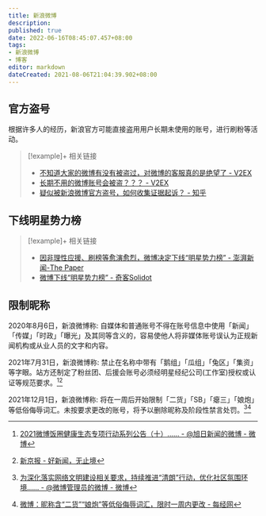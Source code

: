 ```yaml
---
title: 新浪微博
description:
published: true
date: 2022-06-16T08:45:07.457+08:00
tags:
- 新浪微博
- 博客
editor: markdown
dateCreated: 2021-08-06T21:04:39.902+08:00
---
```


## 官方盗号

根据许多人的经历，新浪官方可能直接盗用用户长期未使用的账号，进行刷粉等活动。

> [!example]+ 相关链接
>
> +   [不知道大家的微博有没有被盗过，对微博的客服真的是绝望了 - V2EX](https://web.archive.org/web/20160818111053/http://www.v2ex.com/t/299463)
> +   [长期不用的微博账号会被盗？？？ - V2EX](https://web.archive.org/web/20211202085524/https://v2ex.com/t/376962)
> +   [疑似被新浪微博官方盗号，如何收集证据起诉？ - 知乎](https://web.archive.org/web/20211202085526/https://www.zhihu.com/question/62782759)

## 下线明星势力榜

> [!example]+ 相关链接
>
> +   [因非理性应援、刷榜等愈演愈烈，微博决定下线“明星势力榜” - 澎湃新闻-The Paper](https://archive.is/ntEBb "https://www.thepaper.cn/newsDetail_forward_13918308")
> +   [微博下线“明星势力榜” - 奇客Solidot](https://web.archive.org/web/20210806123537/https://www.solidot.org/story?sid=68478)

## 限制昵称

2020年8月6日，新浪微博称: 自媒体和普通账号不得在账号信息中使用「新闻」「传媒」「时政」「曝光」及其同等含义的，容易使他人将非媒体账号误认为正规新闻机构或从业人员的文字和内容。

[^LMbuD]: [关于微博对自媒体及其他普通账号违规采编发布转载互联网新闻信息进行整治的公告（四）…… - @微博管理员的微博 - 微博](https://archive.ph/LMbuD "https://weibo.com/1934183965/JeGAp0OR9")

2021年7月31日，新浪微博称: 禁止在名称中带有「鹅组」「瓜组」「兔区」「集资」等字眼。站方还制定了粉丝团、后援会账号必须经明星经纪公司(工作室)授权或认证等规范要求。[^7YNNy][^1486]

[^7YNNy]: [2021微博饭圈健康生态专项行动系列公告（十）…… - @旭日新闻的微博 - 微博](https://archive.ph/7YNNy "https://weibo.com/7614822529/Kri8tlJiq")

[^1486]: [新京报 - 好新闻，无止境](https://web.archive.org/web/20211202084704/https://www.bjnews.com.cn/detail/163473530114868.html)

2021年12月1日，新浪微博称: 将在一周后开始限制「二货」「SB」「瘪三」「娘炮」等低俗侮辱词汇。未按要求更改的账号，将予以删除昵称及阶段性禁言处罚。[^yVKOR][^51]

[^yVKOR]: [为深化落实网络文明建设相关要求，持续推进“清朗”行动，优化社区氛围环境…… - @微博管理员的微博 - 微博](https://archive.ph/yVKOR "https://weibo.com/1934183965/L42xVmPSS")

[^51]: [微博：昵称含“二货”“娘炮”等低俗侮辱词汇，限时一周内更改 - 每经网](https://web.archive.org/web/20211202063541/https://www.nbd.com.cn/articles/2021-12-02/2020651.html)

<!--
[微博昵称不得有明显低俗侮辱性词汇…… - @人民日报的微博 - 微博](https://archive.ph/oFnYE "https://weibo.com/2803301701/L42II5Zkb")
-->
